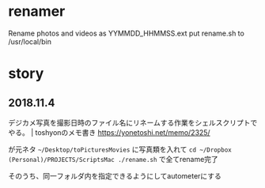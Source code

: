 # renamer
Rename photos and videos as YYMMDD_HHMMSS.ext
put rename.sh to /usr/local/bin

# story
## 2018.11.4
デジカメ写真を撮影日時のファイル名にリネームする作業をシェルスクリプトでやる。 | toshyonのメモ書き
https://yonetoshi.net/memo/2325/

が元ネタ
`~/Desktop/toPicturesMovies`
に写真類を入れて
`cd ~/Dropbox (Personal)/PROJECTS/ScriptsMac
./rename.sh`
で全てrename完了

そのうち、同一フォルダ内を指定できるようにしてautometerにする
